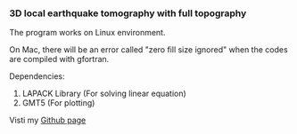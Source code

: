 ### 3D local earthquake tomography with full topography

The program works on Linux environment.

On Mac, there will be an error called "zero fill size ignored" when the
codes are compiled with gfortran.

Dependencies:   
1. LAPACK Library (For solving linear equation)   
2. GMT5 (For plotting)

Visti my [Github page](http://penglipk.github.io/LETFT/)
